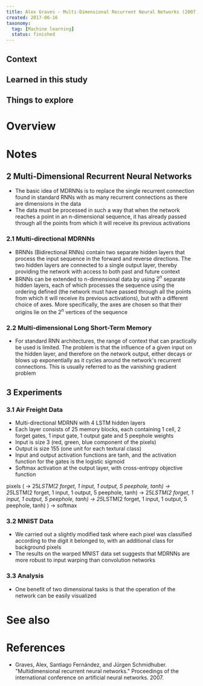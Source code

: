 ```yaml
---
title: Alex Graves - Multi-Dimensional Recurrent Neural Networks (2007)
created: 2017-06-16
taxonomy:
  tag: [Machine learning]
  status: finished
---
```


## Context

## Learned in this study

## Things to explore

# Overview

# Notes
## 2 Multi-Dimensional Recurrent Neural Networks
* The basic idea of MDRNNs is to replace the single recurrent connection found in standard RNNs with as many recurrent connections as there are dimensions in the data
* The data must be processed in such a way that when the network reaches a point in an n-dimensional sequence, it has already passed through all the points from which it will receive its previous activations

### 2.1 Multi-directional MDRNNs
* BRNNs (Bidirectional RNNs) contain two separate hidden layers that process the input sequence in the forward and reverse directions. The two hidden layers are connected to a single output layer, thereby providing the network with access to both past and future context
* BRNNs can be extended to n-dimensional data by using $2^n$ separate hidden layers, each of which processes the sequence using the ordering defined (the network must have passed through all the points from which it will receive its previous activations), but with a different choice of axes. More specifically, the axes are chosen so that their origins lie on the $2^n$ vertices of the sequence

### 2.2 Multi-dimensional Long Short-Term Memory
* For standard RNN architectures, the range of context that can practically be used is limited. The problem is that the influence of a given input on the hidden layer, and therefore on the network output, either decays or blows up exponentially as it cycles around the network's recurrent connections. This is usually referred to as the vanishing gradient problem

## 3 Experiments
### 3.1 Air Freight Data
* Multi-directional MDRNN with 4 LSTM hidden layers
* Each layer consists of 25 memory blocks, each containing 1 cell, 2 forget gates, 1 input gate, 1 output gate and 5 peephole weights
* Input is size 3 (red, green, blue component of the pixels)
* Output is size 155 (one unit for each textural class)
* Input and output activation functions are tanh, and the activation function for the gates is the logistic sigmoid
* Softmax activation at the output layer, with cross-entropy objective function

pixels
(
	-> 25*LSTM(2 forget, 1 input, 1 output, 5 peephole, tanh)
	-> 25*LSTM(2 forget, 1 input, 1 output, 5 peephole, tanh)
	-> 25*LSTM(2 forget, 1 input, 1 output, 5 peephole, tanh)
	-> 25*LSTM(2 forget, 1 input, 1 output, 5 peephole, tanh)
)
-> softmax

### 3.2 MNIST Data
* We carried out a slightly modified task where each pixel was classified according to the digit it belonged to, with an additional class for background pixels
* The results on the warped MNIST data set suggests that MDRNNs are more robust to input warping than convolution networks

### 3.3 Analysis
* One benefit of two dimensional tasks is that the operation of the network can be easily visualized

# See also

# References
* Graves, Alex, Santiago Fernández, and Jürgen Schmidhuber. "Multidimensional recurrent neural networks." Proceedings of the international conference on artificial neural networks. 2007.
